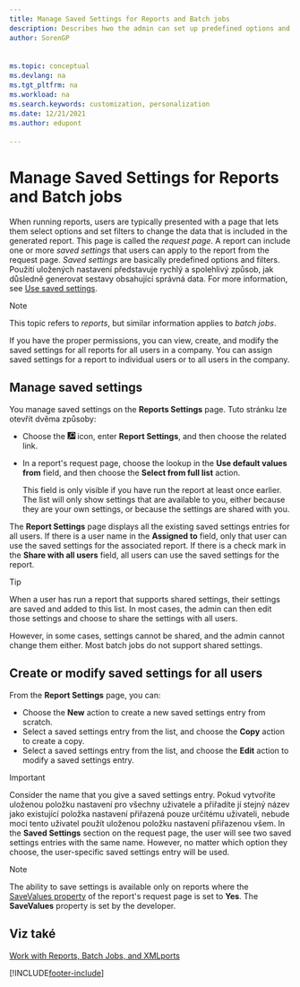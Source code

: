```yaml
---
title: Manage Saved Settings for Reports and Batch jobs
description: Describes hwo the admin can set up predefined options and filters for a report and share those settings with one or all users.
author: SorenGP


ms.topic: conceptual
ms.devlang: na
ms.tgt_pltfrm: na
ms.workload: na
ms.search.keywords: customization, personalization
ms.date: 12/21/2021
ms.author: edupont

---
```

# Manage Saved Settings for Reports and Batch jobs

When running reports, users are typically presented with a page that lets them select options and set filters to change the data that is included in the generated report. This page is called the *request page*. A report can include one or more *saved settings* that users can apply to the report from the request page. *Saved settings* are basically predefined options and filters. Použití uložených nastavení představuje rychlý a spolehlivý způsob, jak důsledně generovat sestavy obsahující správná data. For more information, see [Use saved settings](ui-work-report.md#SavedSettings).

> [!NOTE]
> This topic refers to *reports*, but similar information applies to *batch jobs*.

If you have the proper permissions, you can view, create, and modify the saved settings for all reports for all users in a company. You can assign saved settings for a report to individual users or to all users in the company.

## Manage saved settings

You manage saved settings on the **Reports Settings** page. Tuto stránku lze otevřít dvěma způsoby:

- Choose the ![Lightbulb that opens the Tell Me feature.](media/ui-search/search_small.png "Tell me what you want to do") icon, enter **Report Settings**, and then choose the related link.
- In a report's request page, choose the lookup in the **Use default values from** field, and then choose the **Select from full list** action.

   This field is only visible if you have run the report at least once earlier. The list will only show settings that are available to you, either because they are your own settings, or because the settings are shared with you.

The **Report Settings** page displays all the existing saved settings entries for all users. If there is a user name in the **Assigned to** field, only that user can use the saved settings for the associated report. If there is a check mark in the **Share with all users** field, all users can use the saved settings for the report.

> [!TIP]
> When a user has run a report that supports shared settings, their settings are saved and added to this list. In most cases, the admin can then edit those settings and choose to share the settings with all users.
>
> However, in some cases, settings cannot be shared, and the admin cannot change them either. Most batch jobs do not support shared settings.

## Create or modify saved settings for all users

From the **Report Settings** page, you can:

- Choose the **New** action to create a new saved settings entry from scratch.
- Select a saved settings entry from the list, and choose the **Copy** action to create a copy.
- Select a saved settings entry from the list, and choose the **Edit** action to modify a saved settings entry.

> [!Important]
> Consider the name that you give a saved settings entry. Pokud vytvoříte uloženou položku nastavení pro všechny uživatele a přiřadíte jí stejný název jako existující položka nastavení přiřazená pouze určitému uživateli, nebude moci tento uživatel použít uloženou položku nastavení přiřazenou všem.  In the **Saved Settings** section on the request page, the user will see two saved settings entries with the same name. However, no matter which option they choose, the user-specific saved settings entry will be used.

> [!NOTE]
> The ability to save settings is available only on reports where the [SaveValues property](/dynamics365/business-central/dev-itpro/developer/properties/devenv-savevalues-property) of the report's request page is set to **Yes**. The **SaveValues** property is set by the developer.

## Viz také

[Work with Reports, Batch Jobs, and XMLports](ui-work-report.md)


[!INCLUDE[footer-include](includes/footer-banner.md)]